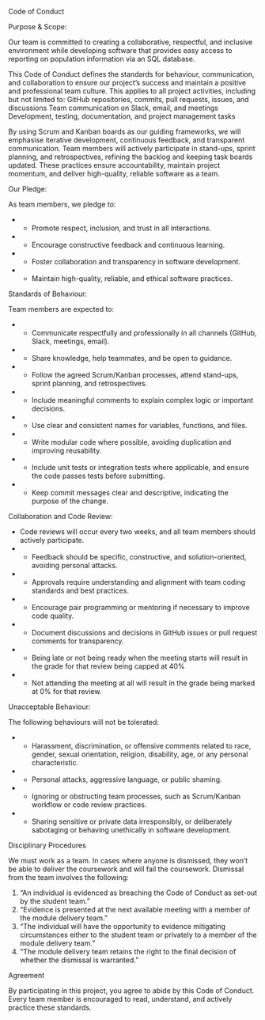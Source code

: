 Code of Conduct

Purpose & Scope:

Our team is committed to creating a collaborative, respectful, and inclusive environment while developing software that provides easy access to reporting on population information via an SQL database. 

This Code of Conduct defines the standards for behaviour, communication, and collaboration to ensure our project’s success and maintain a positive and professional team culture. This applies to all project activities, including but not limited to:
GitHub repositories, commits, pull requests, issues, and discussions
Team communication on Slack, email, and meetings
Development, testing, documentation, and project management tasks

By using Scrum and Kanban boards as our guiding frameworks, we will emphasise iterative development, continuous feedback, and transparent communication. Team members will actively participate in stand-ups, sprint planning, and retrospectives, refining the backlog and keeping task boards updated. These practices ensure accountability, maintain project momentum, and deliver high-quality, reliable software as a team.

Our Pledge:

As team members, we pledge to:

* - Promote respect, inclusion, and trust in all interactions.
* - Encourage constructive feedback and continuous learning.
* - Foster collaboration and transparency in software development.
* - Maintain high-quality, reliable, and ethical software practices.

Standards of Behaviour:

Team members are expected to:

* - Communicate respectfully and professionally in all channels (GitHub, Slack, meetings, email).
* - Share knowledge, help teammates, and be open to guidance.
* - Follow the agreed Scrum/Kanban processes, attend stand-ups, sprint planning, and retrospectives.
* - Include meaningful comments to explain complex logic or important decisions.
* - Use clear and consistent names for variables, functions, and files.
* - Write modular code where possible, avoiding duplication and improving reusability.
* - Include unit tests or integration tests where applicable, and ensure the code passes tests before submitting.
* - Keep commit messages clear and descriptive, indicating the purpose of the change.

Collaboration and Code Review:

* Code reviews will occur every two weeks, and all team members should actively participate.
* - Feedback should be specific, constructive, and solution-oriented, avoiding personal attacks.
* - Approvals require understanding and alignment with team coding standards and best practices.
* - Encourage pair programming or mentoring if necessary to improve code quality.
* - Document discussions and decisions in GitHub issues or pull request comments for transparency.
* - Being late or not being ready when the meeting starts will result in the grade for that review being capped at 40%
* - Not attending the meeting at all will result in the grade being marked at 0% for that review.

Unacceptable Behaviour:

The following behaviours will not be tolerated:

* - Harassment, discrimination, or offensive comments related to race, gender, sexual orientation, religion, disability, age, or any personal characteristic.
* - Personal attacks, aggressive language, or public shaming.
* - Ignoring or obstructing team processes, such as Scrum/Kanban workflow or code review practices.
* - Sharing sensitive or private data irresponsibly, or deliberately sabotaging or behaving unethically in software development.


Disciplinary Procedures

We must work as a team. In cases where anyone is dismissed, they won’t be able to deliver the coursework and will fail the coursework. Dismissal from the team involves the following:

1. “An individual is evidenced as breaching the Code of Conduct as set-out by the student team.”
2. “Evidence is presented at the next available meeting with a member of the module delivery team.”
3. “The individual will have the opportunity to evidence mitigating circumstances either to the student team or privately to a member of the module delivery team.”
4. “The module delivery team retains the right to the final decision of whether the dismissal is warranted.”

Agreement

By participating in this project, you agree to abide by this Code of Conduct. Every team member is encouraged to read, understand, and actively practice these standards.
